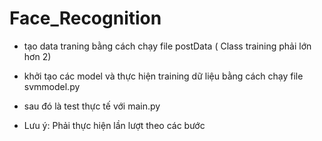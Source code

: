 # Face_Recognition

- tạo data traning bằng cách chạy file postData ( Class training phải lớn hơn 2)
- khởi tạo các model và thực hiện training dữ liệu bằng cách chạy file svmmodel.py
- sau đó là test thực tế với main.py

- Lưu ý: Phải thực hiện lần lượt theo các bước
